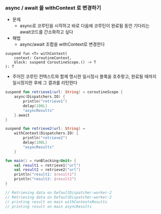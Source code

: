 ### async / await 을 withContext 로 변경하기

- 문제
  - async로 코루틴을 시작하고 바로 다음에 코루틴이 완료될 동안 기다리는 await코드를 간소화하고 싶다
- 해법
  - async/await 조합을 withContext로 변경한다

```koltlin
suspend fun <T> withContext(
    context: CoroutineContext,
    block: suspend CoroutineScope.() -> T
): T
```
- 주어진 코루틴 컨텍스트와 함께 명시한 일시정시 블록을 호추랗고, 완료될 때까지 일시정지한 후에 그 결과를 리턴한다

```kotlin
suspend fun retrieve1(url: String) = coroutineScope {
    async(Dispatchers.IO) {
        println("retrieve1")
        delay(100L)
        "asyncResults"
    }.await
}

suspend fun retrieve2(url: String) = 
    withContext(Dispatchers.IO) {
        println("retrieve2")
        delay(100L)
        "asyncResults"
    }

fun main() = runBlocking<Unit> {
    val result1 = retrieve1("url")
    val result2 = retrieve2("url")
    println("result1: $result1")
    println("result2: $result2")
}

// Retrieving data on DefaultDispatcher-worker-2
// Retrieving data on DefaultDispatcher-worker-2
// printing result on main withContextxResults
// printing result on main asyncResults
```

